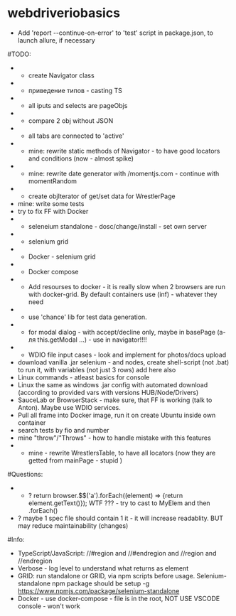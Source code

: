 # webdriveriobasics
* Add 'report --continue-on-error' to 'test' script in package.json, to launch allure, if necessary


#TODO:
* + create Navigator class
* + приведение типов - casting TS
* + all iputs and selects are pageObjs 
* + compare 2 obj without JSON
* + all tabs are connected to 'active' 
* + mine: rewrite static methods of Navigator - to have good locators and conditions (now - almost spike)
* + mine: rewrite date generator with /momentjs.com - continue with momentRandom
* + create objIterator of get/set data for WrestlerPage
* mine: write some tests 
* try to fix FF with Docker 
* + seleneium standalone - dosc/change/install - set own server
* + selenium grid 
* + Docker - selenium grid 
* + Docker compose
* + Add resourses to docker - it is really slow when 2 browsers are run with docker-grid. By default containers use (inf) - whatever they need 
* + use 'chance' lib for test data generation. 
* + for modal dialog - with accept/decline only, maybe in basePage (а-ля this.getModal ...) - use in navigator!!!!
* + WDIO file input cases - look and implement for photos/docs upload
* download vanilla .jar selenium - and nodes, create shell-script (not .bat) to run it, with variables (not just 3 rows)
add here also 
* Linux commands - atleast basics for console
* Linux the same as windows .jar config with automated download (according to provided vars with versions HUB/Node/Drivers)
* SauceLab or BrowserStack - make sure, that FF is working (talk to Anton). Maybe use WDIO services.
* Pull all frame into Docker image, run it on create Ubuntu inside own container
* search tests by fio and number 
* mine "throw"/"Throws" - how to handle mistake with this features
* + mine - rewrite WrestlersTable, to have all locators (now they are getted from mainPage - stupid )



#Questions:
* + ? return browser.$$('a').forEach((element) => {return element.getText()}); WTF ??? - try to cast to MyElem and then .forEach()
* ? maybe 1 spec file should contain 1 it - it will increase readablity. BUT may reduce maintainability (changes)  


#Info:
* TypeScript/JavaScript: //#region and //#endregion and //region and //endregion
* Verbose - log level to understand what returns as element
* GRID: run standalone or GRID, via npm scripts before usage. Selenium-standalone npm package should be setup -g https://www.npmjs.com/package/selenium-standalone
* Docker - use docker-compose - file is in the root, NOT USE VSCODE console - won't work